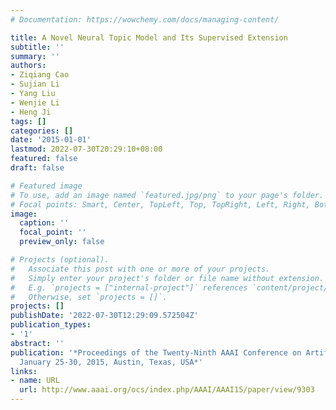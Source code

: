 ```yaml
---
# Documentation: https://wowchemy.com/docs/managing-content/

title: A Novel Neural Topic Model and Its Supervised Extension
subtitle: ''
summary: ''
authors:
- Ziqiang Cao
- Sujian Li
- Yang Liu
- Wenjie Li
- Heng Ji
tags: []
categories: []
date: '2015-01-01'
lastmod: 2022-07-30T20:29:10+08:00
featured: false
draft: false

# Featured image
# To use, add an image named `featured.jpg/png` to your page's folder.
# Focal points: Smart, Center, TopLeft, Top, TopRight, Left, Right, BottomLeft, Bottom, BottomRight.
image:
  caption: ''
  focal_point: ''
  preview_only: false

# Projects (optional).
#   Associate this post with one or more of your projects.
#   Simply enter your project's folder or file name without extension.
#   E.g. `projects = ["internal-project"]` references `content/project/deep-learning/index.md`.
#   Otherwise, set `projects = []`.
projects: []
publishDate: '2022-07-30T12:29:09.572504Z'
publication_types:
- '1'
abstract: ''
publication: '*Proceedings of the Twenty-Ninth AAAI Conference on Artificial Intelligence,
  January 25-30, 2015, Austin, Texas, USA*'
links:
- name: URL
  url: http://www.aaai.org/ocs/index.php/AAAI/AAAI15/paper/view/9303
---
```

